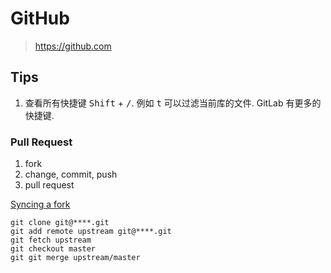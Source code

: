 # GitHub

> https://github.com

## Tips

1. 查看所有快捷键 <kbd>Shift</kbd> + <kbd>/</kbd>. 例如 <kbd>t</kbd> 可以过滤当前库的文件. GitLab 有更多的快捷键.

### Pull Request

1. fork
2. change, commit, push
3. pull request

[Syncing a fork](https://help.github.com/articles/syncing-a-fork/)

```
git clone git@****.git
git add remote upstream git@****.git
git fetch upstream
git checkout master
git git merge upstream/master
```